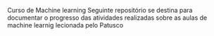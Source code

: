Curso de Machine learning
Seguinte repositório se destina para documentar o progresso das atividades realizadas sobre as aulas de machine learnig lecionada pelo Patusco 
